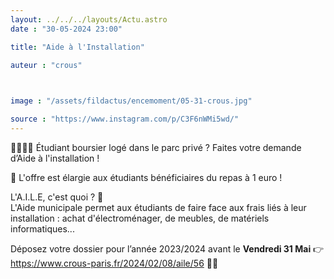```yaml
---
layout: ../../../layouts/Actu.astro
date : "30-05-2024 23:00"

title: "Aide à l'Installation"

auteur : "crous" 

 

image : "/assets/fildactus/encemoment/05-31-crous.jpg"

source : "https://www.instagram.com/p/C3F6nWMi5wd/"
---
```


👩‍🎓🧑‍🎓 Étudiant boursier logé dans le parc privé ? Faites votre demande d’Aide à l'installation !

📌 L'offre est élargie aux étudiants bénéficiaires du repas à 1 euro !

L'A.I.L.E, c'est quoi ? 🤔  
L'Aide municipale permet aux étudiants de faire face aux frais liés à leur installation : achat d'électroménager, de meubles, de matériels informatiques...

Déposez votre dossier pour l’année 2023/2024 avant le __Vendredi 31 Mai__ 👉 https://www.crous-paris.fr/2024/02/08/aile/56 ✍🏻